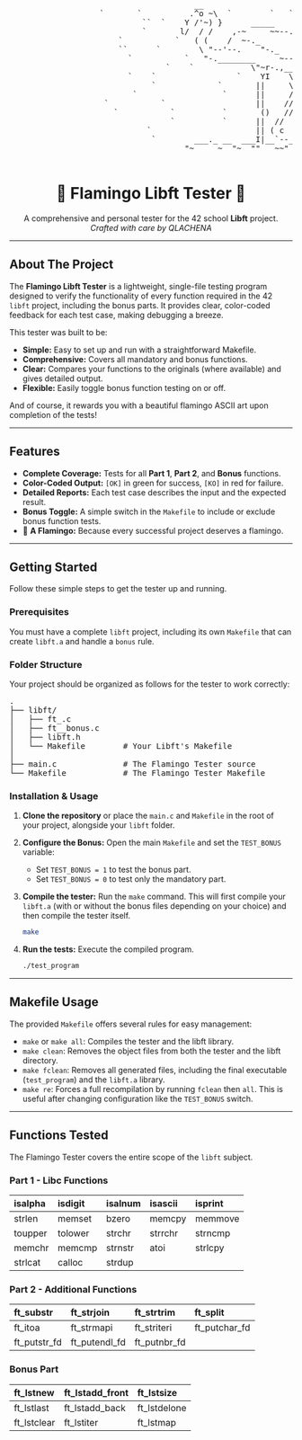 <div align="left">
  <pre>
                                       __                  
                   `       `          .^o ~\  `        `   `                `
                            ``  `    Y /'~) }      _____          `        `` `
                            `       l/  / /    ,-~     ~~--.,_    `         `    ``
                       `           `   ( (    /  ~-._         ^.
                       ``      `        \ "--'--.    "-._       \       `    `
                         `           `   "-.________     ~--.,__ ^.             `
                                 `    `            \"~r-.,___.-'-. ^.
                         `    `                 `    YI    \\      ~-.\     `      `
                              `             `       ||     \\        `\
                          `                  `      ||     //
                    `           `                   ||    //
                      `           `          `       ()   //
                                  `          `      ||  //     `   `
                             `                      || ( c      `
                              `        ___._ __  ___I|__`--__._ __  _
                                     "~     ~  "~  ""   ~~"    ~  ~~
  </pre>
  <div align="center">
  <h1 style="border-bottom: none;">🦩 Flamingo Libft Tester 🦩</h1>
  <p>
    A comprehensive and personal tester for the 42 school <strong>Libft</strong> project.
    <br />
    <em>Crafted with care by QLACHENA</em>
  </p>
</div>

---

## About The Project

The **Flamingo Libft Tester** is a lightweight, single-file testing program designed to verify the functionality of every function required in the 42 `libft` project, including the bonus parts. It provides clear, color-coded feedback for each test case, making debugging a breeze.

This tester was built to be:
* **Simple:** Easy to set up and run with a straightforward Makefile.
* **Comprehensive:** Covers all mandatory and bonus functions.
* **Clear:** Compares your functions to the originals (where available) and gives detailed output.
* **Flexible:** Easily toggle bonus function testing on or off.

And of course, it rewards you with a beautiful flamingo ASCII art upon completion of the tests!

---

## Features

* **Complete Coverage:** Tests for all **Part 1**, **Part 2**, and **Bonus** functions.
* **Color-Coded Output:** `[OK]` in green for success, `[KO]` in red for failure.
* **Detailed Reports:** Each test case describes the input and the expected result.
* **Bonus Toggle:** A simple switch in the `Makefile` to include or exclude bonus function tests.
* 🦩 **A Flamingo:** Because every successful project deserves a flamingo.

---

## Getting Started

Follow these simple steps to get the tester up and running.

### Prerequisites

You must have a complete `libft` project, including its own `Makefile` that can create `libft.a` and handle a `bonus` rule.

### Folder Structure

Your project should be organized as follows for the tester to work correctly:

<pre>
.
├── libft/
│   ├── ft_.c
│   ├── ft__bonus.c
│   ├── libft.h
│   └── Makefile        # Your Libft's Makefile
│
├── main.c              # The Flamingo Tester source
└── Makefile            # The Flamingo Tester Makefile
</pre>

### Installation & Usage

1.  **Clone the repository** or place the `main.c` and `Makefile` in the root of your project, alongside your `libft` folder.

2.  **Configure the Bonus:** Open the main `Makefile` and set the `TEST_BONUS` variable:
    * Set `TEST_BONUS = 1` to test the bonus part.
    * Set `TEST_BONUS = 0` to test only the mandatory part.

3.  **Compile the tester:** Run the `make` command. This will first compile your `libft.a` (with or without the bonus files depending on your choice) and then compile the tester itself.
    ```sh
    make
    ```

4.  **Run the tests:** Execute the compiled program.
    ```sh
    ./test_program
    ```

---

## Makefile Usage

The provided `Makefile` offers several rules for easy management:

* `make` or `make all`: Compiles the tester and the libft library.
* `make clean`: Removes the object files from both the tester and the libft directory.
* `make fclean`: Removes all generated files, including the final executable (`test_program`) and the `libft.a` library.
* `make re`: Forces a full recompilation by running `fclean` then `all`. This is useful after changing configuration like the `TEST_BONUS` switch.

---

## Functions Tested

The Flamingo Tester covers the entire scope of the `libft` subject.

### Part 1 - Libc Functions

| isalpha  | isdigit | isalnum | isascii | isprint     |
| :------- | :------ | :------ | :------ | :---------- |
| strlen   | memset  | bzero   | memcpy  | memmove     |
| toupper  | tolower | strchr  | strrchr | strncmp     |
| memchr   | memcmp  | strnstr | atoi    | strlcpy     |
| strlcat  | calloc  | strdup  |         |             |

### Part 2 - Additional Functions

| ft_substr   | ft_strjoin | ft_strtrim | ft_split      |
| :---------- | :--------- | :--------- | :------------ |
| ft_itoa     | ft_strmapi | ft_striteri| ft_putchar_fd |
| ft_putstr_fd| ft_putendl_fd| ft_putnbr_fd|               |

### Bonus Part

| ft_lstnew      | ft_lstadd_front | ft_lstsize |
| :------------- | :-------------- | :--------- |
| ft_lstlast     | ft_lstadd_back  | ft_lstdelone |
| ft_lstclear    | ft_lstiter      | ft_lstmap  |

